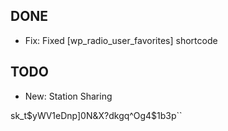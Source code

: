DONE
----------
* Fix: Fixed [wp_radio_user_favorites] shortcode

TODO
----------
* New: Station Sharing

sk_t$yWV1eDnp]0N&X?dkgq^Og4$1b3p``
